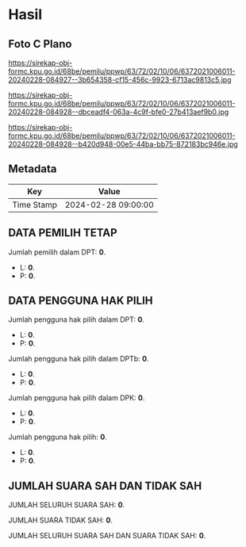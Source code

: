 # Hasil

## Foto C Plano

https://sirekap-obj-formc.kpu.go.id/68be/pemilu/ppwp/63/72/02/10/06/6372021006011-20240228-084927--3b654358-cf15-456c-9923-6713ac9813c5.jpg

https://sirekap-obj-formc.kpu.go.id/68be/pemilu/ppwp/63/72/02/10/06/6372021006011-20240228-084928--dbceadf4-063a-4c9f-bfe0-27b413aef9b0.jpg

https://sirekap-obj-formc.kpu.go.id/68be/pemilu/ppwp/63/72/02/10/06/6372021006011-20240228-084928--b420d948-00e5-44ba-bb75-872183bc946e.jpg


## Metadata

| Key        | Value               |
| ---------- | ------------------- |
| Time Stamp | 2024-02-28 09:00:00 |


## DATA PEMILIH TETAP

Jumlah pemilih dalam DPT: **0**.
 * L: **0**.
 * P: **0**.

## DATA PENGGUNA HAK PILIH

Jumlah pengguna hak pilih dalam DPT: **0**.
 * L: **0**.
 * P: **0**.

Jumlah pengguna hak pilih dalam DPTb: **0**.
 * L: **0**.
 * P: **0**.

Jumlah pengguna hak pilih dalam DPK: **0**.
 * L: **0**.
 * P: **0**.

Jumlah pengguna hak pilih: **0**.
 * L: **0**.
 * P: **0**.

## JUMLAH SUARA SAH DAN TIDAK SAH

JUMLAH SELURUH SUARA SAH: **0**.

JUMLAH SUARA TIDAK SAH: **0**.

JUMLAH SELURUH SUARA SAH DAN SUARA TIDAK SAH: **0**.


